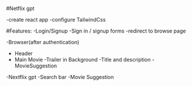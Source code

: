 #Netflix gpt

-create react app
-configure TailwindCss

#Features:
-Login/Signup
-Sign in / signup forms
-redirect to browse page

-Browser(after authentication)

- Header
- Main Movie
  -Trailer in Background
  -Title and description
  -MovieSuggestion

-Nextflix gpt
-Search bar
-Movie Suggestion
